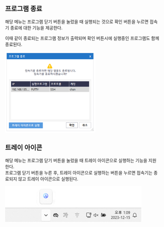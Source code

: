 ## 프로그램 종료
해당 메뉴는 프로그램 닫기 버튼을 눌렀을 때 실행되는 것으로 확인 버튼을 누르면 접속기 종료에 대한 기능을 제공한다. 

이때 같이 종료되는 프로그램 정보가 출력되며 확인 버튼시에 실행중인 프로그램도 함께 종료된다.

![프로그램 종료](image.png)

## 트레이 아이콘
해당 메뉴는 프로그램 닫기 버튼을 눌렀을 때 트레이 아이콘으로 실행하는 기능을 지원한다.  
프로그램 닫기 버튼을 누른 후, 트레이 아이콘으로 실행하는 버튼을 누르면 접속기는 종료되지 않고 트레이 아이콘으로 실행된다.

![트레이 아이콘](image-1.png)